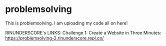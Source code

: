 # problemsolving
This is problemsolving. I am uploading my code all on here!

RINUNDERSCORE's LINKS: 
Challenge 1: Create a Website in Three Minutes:
https://problemsolving-2.rinunderscore.repl.co/


